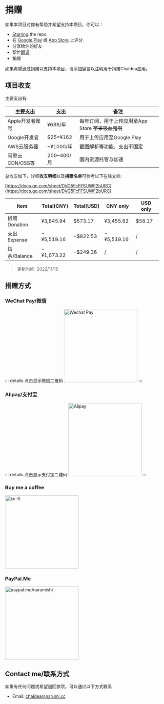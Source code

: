 # 捐赠

如果本项目对你有帮助并希望支持本项目，你可以：
- [Starring](https://github.com/chaldea-center/chaldea/stargazers) the repo
- 在 [Google Play](https://play.google.com/store/apps/details?id=cc.narumi.chaldea) 或 [App Store](https://apps.apple.com/us/app/chaldea/id1548713491?itsct=apps_box&itscg=30200) 上评分.
- 分享给你的好友
- 帮忙[翻译](./translation.md)
- 捐赠


如果希望通过捐赠以支持本项目，请添加留言以注明用于捐赠Chaldea应用。

## 项目收支
主要支出有:

| 主要支出       |   支出          |  备注                      |
| ------------- | ------------- | -------------------------- |
| Apple开发者账号 | ¥688/年       | 每年订阅，用于上传应用至App Store ~~苹果吸血鬼啊~~|
| Google开发者   | $25=¥162      | 用于上传应用至Google Play    |
| AWS云服务器    | ~¥1000/年      | 截图解析等功能，支出不固定     |
| 阿里云CDN/OSS等 | 200~400/月    | 国内资源托管与加速           |

总收支如下，详细**收支明细**以及**捐赠名单**可参考以下在线文档:

[https://docs.qq.com/sheet/DVG5FcFFSUWF2bURC](https://docs.qq.com/sheet/DVG5FcFFSUWF2bURC)
<!-- https://tableconvert.com/zh-cn/ -->
| **Item**   | **Total(CNY)** | **Total(USD)** | **CNY only** | **USD only** |
|------------|----------------|----------------|--------------|--------------|
| 捐赠Donation | ¥3,845.94      | $573.17        | ¥3,455.62    | $58.17       |
| 支出Expense  | -¥5,519.16     | -$822.53       | -¥5,519.16   | /            |
| 结余/Balance | -¥1,673.22     | -$249.36       | /            | /            |

> 更新时间: 2022/11/19

## 捐赠方式

### WeChat Pay/微信
::: details 点击显示微信二维码
<img src="/images/wechat_pay.webp" alt="Wechat Pay" width="240"/>
:::

### Alipay/支付宝
::: details 点击显示支付宝二维码
<img src="/images/alipay.webp" alt="Alipay" width="240"/>
:::

### Buy me a coffee
[<img src="/images/kofi2.webp" alt="ko-fi" width="240"/>](https://ko-fi.com/G2G152BDO)

### PayPal.Me
[<img src="https://www.paypalobjects.com/webstatic/mktg/Logo/pp-logo-200px.png" alt="paypal.me/narumishi" width="240"/>](https://paypal.me/narumishi)

## Contact me/联系方式
如果有任何问题或希望退回款项，可以通过以下方式联系

- Email: [chaldea@narumi.cc](mailto:chaldea@narumi.cc)
